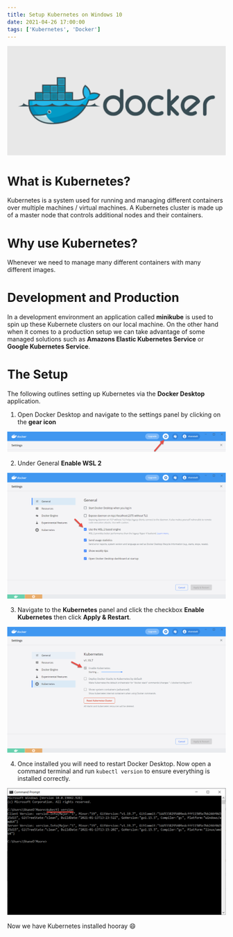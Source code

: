 ```yaml
---
title: Setup Kubernetes on Windows 10
date: 2021-04-26 17:00:00
tags: ['Kubernetes', 'Docker']
---
```


![](/assets/images/Docker-And-Kubernetes/docker.png)
# What is Kubernetes?

Kubernetes is a system used for running and managing different containers over multiple machines / virtual machines. A Kubernetes cluster is made up of a master node that controls additional nodes and their containers.

# Why use Kubernetes?

Whenever we need to manage many different containers with many different images.

# Development and Production

In a development environment an application called **minikube** is used to spin up these Kubernete clusters on our local machine. On the other hand when it comes to a production setup we can take advantage of some managed solutions such as **Amazons Elastic Kubernetes Service** or **Google Kubernetes Service**.

# The Setup

The following outlines setting up Kubernetes via the **Docker Desktop** application.

1. Open Docker Desktop and navigate to the settings panel by clicking on the **gear icon**

![](/assets/images/Docker-And-Kubernetes/go-to-settings.png)

2. Under General **Enable WSL 2**

![](/assets/images/Docker-And-Kubernetes/enable-wsl-2.png)

3. Navigate to the **Kubernetes** panel and click the checkbox **Enable Kubernetes** then click **Apply & Restart**.

![](/assets/images/Docker-And-Kubernetes/enable-kubernetes.png)

4. Once installed you will need to restart Docker Desktop. Now open a command terminal and run `kubectl version` to ensure everything is installed correctly.

![](/assets/images/Docker-And-Kubernetes/kubectl-version.png)

Now we have Kubernetes installed hooray :smile: